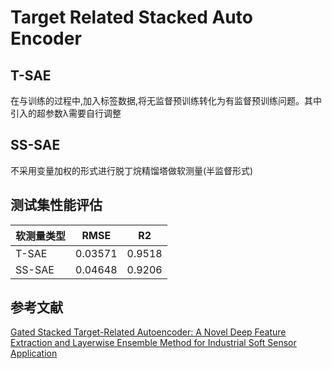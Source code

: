 # Target Related Stacked Auto Encoder
## T-SAE
在与训练的过程中,加入标签数据,将无监督预训练转化为有监督预训练问题。其中引入的超参数λ需要自行调整
## SS-SAE
不采用变量加权的形式进行脱丁烷精馏塔做软测量(半监督形式)

## 测试集性能评估
 软测量类型  | RMSE  | R2
 ----- | ----- | ------  
 T-SAE  | 0.03571 | 0.9518
 SS-SAE  | 0.04648 | 0.9206  
 
 ## 参考文献
 [Gated Stacked Target-Related Autoencoder: A Novel Deep Feature Extraction and Layerwise Ensemble Method for Industrial Soft Sensor Application](https://ieeexplore.ieee.org/abstract/document/9174659/)   
